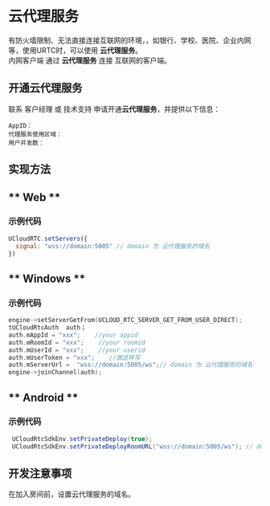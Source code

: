 # 云代理服务

有防火墙限制、无法直接连接互联网的环境，，如银行、学校、医院、企业内网等，使用URTC时，可以使用 **云代理服务**。    
内网客户端 通过 **云代理服务** 连接 互联网的客户端。  

## 开通云代理服务

联系 客户经理 或 技术支持 申请开通**云代理服务**，并提供以下信息：

    AppID：    
    代理服务使用区域：    
    用户并发数：    



## 实现方法


<!-- {docsify-ignore-all} -->

<!-- tabs:start -->

## ** Web **

### 示例代码

```js
UCloudRTC.setServers({
  signal: "wss://domain:5005" // domain 为 云代理服务的域名
})
```

## ** Windows **

### 示例代码

```cpp
engine->setServerGetFrom(UCLOUD_RTC_SERVER_GET_FROM_USER_DIRECT); 
tUCloudRtcAuth  auth；
auth.mAppId = "xxx";    //your appid
auth.mRoomId = "xxx";    //your roomid
auth.mUserId = "xxx";    //your userid
auth.mUserToken = "xxx";    //就这样写
auth.mServerUrl =  "wss://domain:5005/ws";// domain 为 云代理服务的域名
engine->joinChannel(auth);
```

## ** Android **

### 示例代码

```java
 UCloudRtcSdkEnv.setPrivateDeploy(true);
 UCloudRtcSdkEnv.setPrivateDeployRoomURL("wss://domain:5005/ws"); // domain 为 云代理服务的域名
```


<!-- tabs:end -->

## 开发注意事项

在加入房间前，设置云代理服务的域名。


